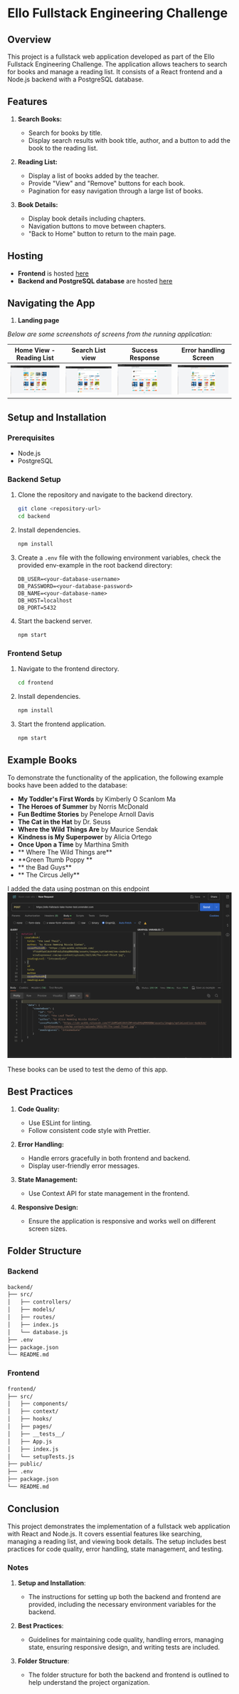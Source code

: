 # Ello Fullstack Engineering Challenge

## Overview

This project is a fullstack web application developed as part of the Ello Fullstack Engineering Challenge. The application allows teachers to search for books and manage a reading list. It consists of a React frontend and a Node.js backend with a PostgreSQL database.

## Features

1. **Search Books:**

   - Search for books by title.
   - Display search results with book title, author, and a button to add the book to the reading list.

2. **Reading List:**

   - Display a list of books added by the teacher.
   - Provide "View" and "Remove" buttons for each book.
   - Pagination for easy navigation through a large list of books.

3. **Book Details:**
   - Display book details including chapters.
   - Navigation buttons to move between chapters.
   - "Back to Home" button to return to the main page.

## Hosting

- **Frontend** is hosted [here](https://ello-fullstack-take-home-test.vercel.app/)
- **Backend and PostgreSQL database** are hosted [here](https://ello-fullstack-take-home-test.onrender.com/)

## Navigating the App

1. **Landing page**

_Below are some screenshots of screens from the running application:_

| Home View - Reading List | Search List view | Success Response | Error handling Screen |
| ----------- | ----------- | ----------- | ----------- |
| ![Home View](./screenshots/two.png) | ![Search List](./screenshots/one.png) | ![Success Response](./screenshots/three.png) | ![Error Handling](./screenshots/four.png) |

## Setup and Installation

### Prerequisites

- Node.js
- PostgreSQL

### Backend Setup

1. Clone the repository and navigate to the backend directory.

   ```sh
   git clone <repository-url>
   cd backend
   ```

2. Install dependencies.

   ```sh
   npm install
   ```

3. Create a `.env` file with the following environment variables, check the provided env-example in the root backend directory:

   ```env
   DB_USER=<your-database-username>
   DB_PASSWORD=<your-database-password>
   DB_NAME=<your-database-name>
   DB_HOST=localhost
   DB_PORT=5432
   ```

4. Start the backend server.

   ```sh
   npm start
   ```

### Frontend Setup

1. Navigate to the frontend directory.

   ```sh
   cd frontend
   ```

2. Install dependencies.

   ```sh
   npm install
   ```

3. Start the frontend application.

   ```sh
   npm start
   ```

## Example Books

To demonstrate the functionality of the application, the following example books have been added to the database:

- **My Toddler's First Words** by Kimberly O Scanlom Ma
- **The Heroes of Summer** by Norris McDonald
- **Fun Bedtime Stories** by Penelope Arnoll Davis
- **The Cat in the Hat** by Dr. Seuss
- **Where the Wild Things Are** by Maurice Sendak
- **Kindness is My Superpower** by Alicia Ortego
- **Once Upon a Time** by Marthina Smith
- ** Where The Wild Things are**
- **Green Ttumb Poppy **
- ** the Bad Guys**
- ** The Circus Jelly**

I added the data using postman on this endpoint
![Post Data](./screenshots/postman.png)

These books can be used to test the demo of this app.

## Best Practices

1. **Code Quality:**

   - Use ESLint for linting.
   - Follow consistent code style with Prettier.

2. **Error Handling:**

   - Handle errors gracefully in both frontend and backend.
   - Display user-friendly error messages.

3. **State Management:**

   - Use Context API for state management in the frontend.

4. **Responsive Design:**

   - Ensure the application is responsive and works well on different screen sizes.

## Folder Structure

### Backend

```sh
backend/
├── src/
│   ├── controllers/
│   ├── models/
│   ├── routes/
│   ├── index.js
│   └── database.js
├── .env
├── package.json
└── README.md
```

### Frontend

```sh
frontend/
├── src/
│   ├── components/
│   ├── context/
│   ├── hooks/
│   ├── pages/
│   ├── __tests__/
│   ├── App.js
│   ├── index.js
│   └── setupTests.js
├── public/
├── .env
├── package.json
└── README.md
```

## Conclusion

This project demonstrates the implementation of a fullstack web application with React and Node.js. It covers essential features like searching, managing a reading list, and viewing book details. The setup includes best practices for code quality, error handling, state management, and testing.

### Notes

1. **Setup and Installation**:

   - The instructions for setting up both the backend and frontend are provided, including the necessary environment variables for the backend.

2. **Best Practices**:

   - Guidelines for maintaining code quality, handling errors, managing state, ensuring responsive design, and writing tests are included.

3. **Folder Structure**:
   - The folder structure for both the backend and frontend is outlined to help understand the project organization.

